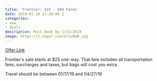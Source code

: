 ```yaml
---
title: 'Frontier: $25 - $84 Fares'
date: 2019-01-10 21:28:00 Z
categories:
- new
- deals
description: Must book by 1/11/2019
image: https://i.imgur.com/GYiwdwB.jpg
---
```


[Offer Link](https://www.flyfrontier.com/deals/flight-sales/)

Frontier's sale starts at $25 one-way. That fare includes all transportation fees, surcharges and taxes, but bags will cost you extra. 

Travel should be between 01/17/19 and 04/27/19